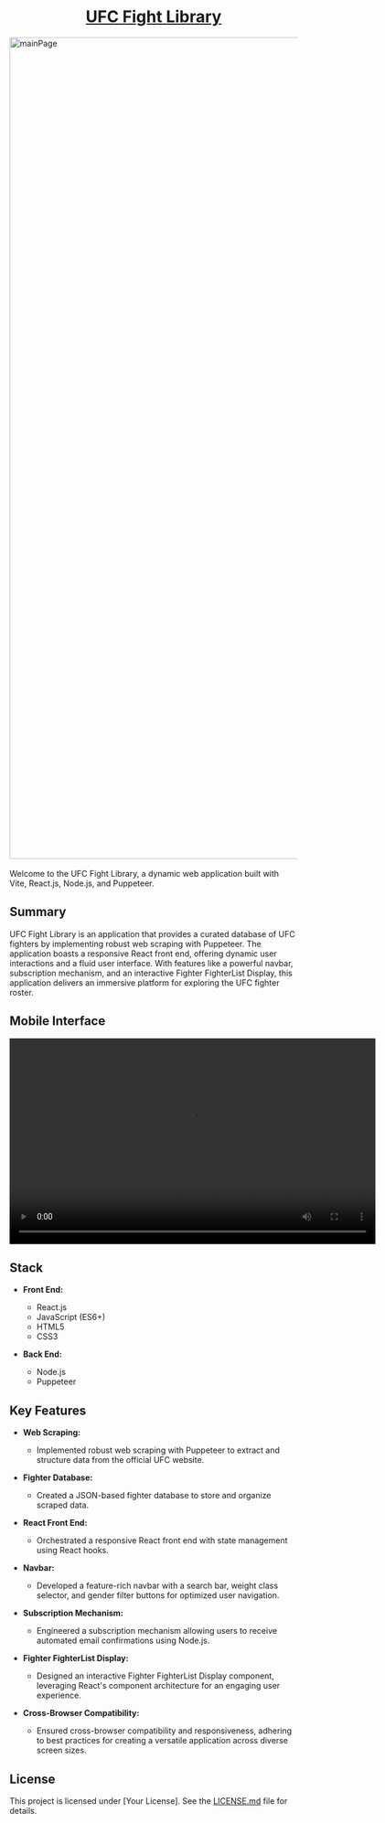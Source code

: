 <h1 align="center" style="color:red;"><a href="https://lopez4163.github.io/ufcApp/">UFC Fight Library</a></h1>

<img width="1438" alt="mainPage" align="center" src="https://github.com/Lopez4163/ufcApp/assets/64043616/15240177-d010-458e-99c9-52af29820df0">
<br></br>
Welcome to the UFC Fight Library, a dynamic web application built with Vite, React.js, Node.js, and Puppeteer.

## Summary

UFC Fight Library is an application that provides a curated database of UFC fighters by implementing robust web scraping with Puppeteer. The application boasts a responsive React front end, offering dynamic user interactions and a fluid user interface. With features like a powerful navbar, subscription mechanism, and an interactive Fighter FighterList Display, this application delivers an immersive platform for exploring the UFC fighter roster.

## Mobile Interface

<p align="center">
  <video width="640" height="360" controls>
    <source src="https://github.com/Lopez4163/ufcApp/assets/64043616/e7047460-bf2c-4d08-8192-ec132498c2f0" type="video/mp4">
    Your browser does not support the video tag.
  </video>
</p>

## Stack

- **Front End:**
  - React.js
  - JavaScript (ES6+)
  - HTML5
  - CSS3

- **Back End:**
  - Node.js
  - Puppeteer

## Key Features

- **Web Scraping:**
  - Implemented robust web scraping with Puppeteer to extract and structure data from the official UFC website.

- **Fighter Database:**
  - Created a JSON-based fighter database to store and organize scraped data.

- **React Front End:**
  - Orchestrated a responsive React front end with state management using React hooks.

- **Navbar:**
  - Developed a feature-rich navbar with a search bar, weight class selector, and gender filter buttons for optimized user navigation.

- **Subscription Mechanism:**
  - Engineered a subscription mechanism allowing users to receive automated email confirmations using Node.js.

- **Fighter FighterList Display:**
  - Designed an interactive Fighter FighterList Display component, leveraging React's component architecture for an engaging user experience.

- **Cross-Browser Compatibility:**
  - Ensured cross-browser compatibility and responsiveness, adhering to best practices for creating a versatile application across diverse screen sizes.

## License

This project is licensed under [Your License]. See the [LICENSE.md](LICENSE.md) file for details.
